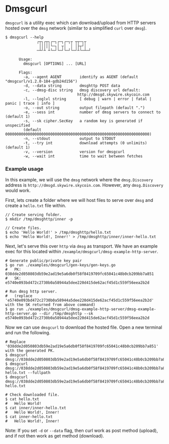# Dmsgcurl

`dmsgcurl` is a utility exec which can download/upload from HTTP servers hosted over the `dmsg` network (similar to a simplified `curl` over `dmsg`).

```
$ dmsgcurl --help
              ┌┬┐┌┬┐┌─┐┌─┐┌─┐┬ ┬┬─┐┬  
               │││││└─┐│ ┬│  │ │├┬┘│  
              ─┴┘┴ ┴└─┘└─┘└─┘└─┘┴└─┴─┘

      Usage:
        dmsgcurl [OPTIONS] ... [URL] 

      Flags:
        -a, --agent AGENT        identify as AGENT (default "dmsgcurl/v1.2.0-184-gdb24d156")
        -d, --data string        dmsghttp POST data
        -c, --dmsg-disc string   dmsg discovery url default:
                                http://dmsgd.skywire.skycoin.com
        -l, --loglvl string      [ debug | warn | error | fatal | panic | trace | info ]
        -o, --out string         output filepath (default ".")
        -e, --sess int           number of dmsg servers to connect to (default 1)
        -s, --sk cipher.SecKey   a random key is generated if unspecified
        (default 0000000000000000000000000000000000000000000000000000000000000000)
        -n, --stdout             output to STDOUT
        -t, --try int            download attempts (0 unlimits) (default 1)
        -v, --version            version for dmsgcurl
        -w, --wait int           time to wait between fetches
```

### Example usage

In this example, we will use the `dmsg` network where the `dmsg.Discovery` address is `http://dmsgd.skywire.skycoin.com`. However, any `dmsg.Discovery` would work.

First, lets create a folder where we will host files to serve over `dmsg` and create a `hello.txt` file within.

```shell script
// Create serving folder.
$ mkdir /tmp/dmsghttp/inner -p

// Create files.
$ echo 'Hello World!' > /tmp/dmsghttp/hello.txt
$ echo 'Hello World!, Inner!' > /tmp/dmsghttp/inner/inner-hello.txt
```

Next, let's serve this over `http` via `dmsg` as transport. We have an example exec for this located within `/example/dmsgcurl/dmsg-example-http-server`.

```shell script
# Generate public/private key pair
$ go run ./examples/dmsgcurl/gen-keys/gen-keys.go
#   PK: 038dde2d050803db59e2ad19e5a6db0f58f8419709fc65041c48b0cb209bb7a851
#   SK: e5740e093bd472c2730b0a58944a5dee220d415de62acf45d1c559f56eea2b2d

# Run dmsg http server.
#   (replace 'e5740e093bd472c2730b0a58944a5dee220d415de62acf45d1c559f56eea2b2d' with the SK returned from above command)
$ go run ./examples/dmsgcurl/dmsg-example-http-server/dmsg-example-http-server.go --dir /tmp/dmsghttp --sk e5740e093bd472c2730b0a58944a5dee220d415de62acf45d1c559f56eea2b2d
```

Now we can use `dmsgcurl` to download the hosted file. Open a new terminal and run the following.

```shell script
# Replace '038dde2d050803db59e2ad19e5a6db0f58f8419709fc65041c48b0cb209bb7a851' with the generated PK.
$ dmsgcurl dmsg://038dde2d050803db59e2ad19e5a6db0f58f8419709fc65041c48b0cb209bb7a851:80/hello.txt
$ dmsgcurl dmsg://038dde2d050803db59e2ad19e5a6db0f58f8419709fc65041c48b0cb209bb7a851:80/inner/inner-hello.txt --fullpath
$ dmsgcurl dmsg://038dde2d050803db59e2ad19e5a6db0f58f8419709fc65041c48b0cb209bb7a851:80/inner/inner-hello.txt

# Check downloaded file.
$ cat hello.txt
#   Hello World!
$ cat inner/inner-hello.txt
#   Hello World!, Inner!
$ cat inner-hello.txt
#   Hello World!, Inner!
```

Note: If you set `-d` or `--data` flag, then curl work as post method (upload), and if not then work as get method (download).
